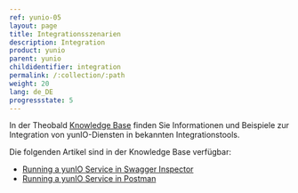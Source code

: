 ```yaml
---
ref: yunio-05
layout: page
title: Integrationsszenarien
description: Integration
product: yunio
parent: yunio
childidentifier: integration
permalink: /:collection/:path
weight: 20
lang: de_DE
progressstate: 5
---
```


In der Theobald [Knowledge Base](https://kb.theobald-software.com/yunio) finden Sie Informationen und Beispiele zur Integration von yunIO-Diensten in bekannten Integrationstools.

Die folgenden Artikel sind in der Knowledge Base verfügbar:
- [Running a yunIO Service in Swagger Inspector](https://kb.theobald-software.com/yunio/running-a-yunio-service-in-swagger-inspector)
- [Running a yunIO Service in Postman](https://kb.theobald-software.com/yunio/running-a-yunio-serivice-in-postman)
